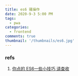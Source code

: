 ```yaml
---
title: es6 骚操作
date: 2020-9-3 5:00 PM
tags:
  - pwa
categories:
  - frontend
comments: true
thumbnail: '/thumbnails/es6.jpg'
---
```



### refs

1. [你点的 ES6一些小技巧,请查收](https://www.jb51.net/article/138885.htm)
